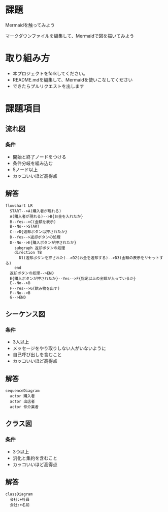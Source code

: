 # 課題
Mermaidを触ってみよう

マークダウンファイルを編集して、Mermaidで図を描いてみよう

# 取り組み方
* 本プロジェクトをforkしてください。
* README.mdを編集して、Mermaidを使いこなしてください
* できたらプルリクエストを出します

# 課題項目
## 流れ図
### 条件
- 開始と終了ノードをつける
- 条件分岐を組み込む
- 5ノード以上
- カッコいいほど高得点

## 解答
```mermaid
flowchart LR
  START-->A(購入者が現れる)
  A(購入者が現れる)-->B{お金を入れたか}
  B--Yes-->C(金額を表示)
  B--No-->START
  C-->D{返却ボタンは押されたか}
  D--Yes-->返却ボタンの処理
  D--No-->E{購入ボタンが押されたか}
    subgraph 返却ボタンの処理
    direction TB
      D1(返却ボタンを押された)-->D2(お金を返却する)-->D3(金額の表示をリセットする)
    end
  返却ボタンの処理-->END
  E{購入ボタンが押されたか}--Yes-->F{指定以上の金額が入っているか}
  E--No-->B
  F--Yes-->G(飲み物を出す)
  F--No-->B
  G-->END
```

## シーケンス図
### 条件
- 3人以上
- メッセージをやり取りしない人がいないように
- 自己呼び出しを含むこと
- カッコいいほど高得点

## 解答
```mermaid
sequenceDiagram
  actor 購入者
  actor 出店者
  actor 仲介業者
```

## クラス図

### 条件
- 3つ以上
- 汎化と集約を含むこと
- カッコいいほど高得点

## 解答
```mermaid
classDiagram
  会社:+社員
  会社:+名前
```